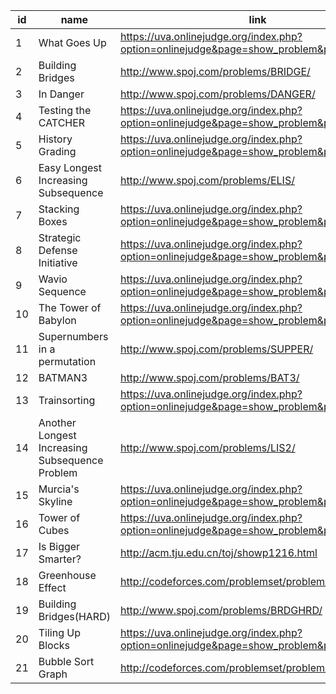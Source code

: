 |id|name|link|difficulty|
|---|---|---|---|
|1|What Goes Up|https://uva.onlinejudge.org/index.php?option=onlinejudge&page=show_problem&problem=422||
|2|Building Bridges|http://www.spoj.com/problems/BRIDGE/||
|3|In Danger|http://www.spoj.com/problems/DANGER/||
|4|Testing the CATCHER|https://uva.onlinejudge.org/index.php?option=onlinejudge&page=show_problem&problem=167||
|5|History Grading|https://uva.onlinejudge.org/index.php?option=onlinejudge&page=show_problem&problem=47||
|6|Easy Longest Increasing Subsequence|http://www.spoj.com/problems/ELIS/||
|7|Stacking Boxes|https://uva.onlinejudge.org/index.php?option=onlinejudge&page=show_problem&problem=39||
|8|Strategic Defense Initiative|https://uva.onlinejudge.org/index.php?option=onlinejudge&page=show_problem&problem=438||
|9|Wavio Sequence|https://uva.onlinejudge.org/index.php?option=onlinejudge&page=show_problem&problem=1475||
|10|The Tower of Babylon|https://uva.onlinejudge.org/index.php?option=onlinejudge&page=show_problem&problem=378||
|11|Supernumbers in a permutation|http://www.spoj.com/problems/SUPPER/||
|12|BATMAN3|http://www.spoj.com/problems/BAT3/||
|13|Trainsorting|https://uva.onlinejudge.org/index.php?option=onlinejudge&page=show_problem&problem=2451||
|14|Another Longest Increasing Subsequence Problem|http://www.spoj.com/problems/LIS2/||
|15|Murcia's Skyline|https://uva.onlinejudge.org/index.php?option=onlinejudge&page=show_problem&problem=2890||
|16|Tower of Cubes|https://uva.onlinejudge.org/index.php?option=onlinejudge&page=show_problem&problem=992||
|17|Is Bigger Smarter?|http://acm.tju.edu.cn/toj/showp1216.html||
|18|Greenhouse Effect|http://codeforces.com/problemset/problem/269/B||
|19|Building Bridges(HARD)|http://www.spoj.com/problems/BRDGHRD/||
|20|Tiling Up Blocks|https://uva.onlinejudge.org/index.php?option=onlinejudge&page=show_problem&problem=3637||
|21|Bubble Sort Graph|http://codeforces.com/problemset/problem/340/D||
